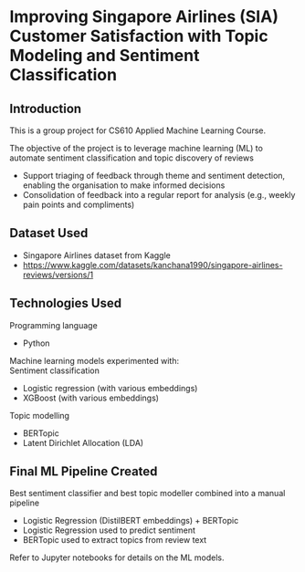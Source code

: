 # Improving Singapore Airlines (SIA) Customer Satisfaction with Topic Modeling and Sentiment Classification

## Introduction
This is a group project for CS610 Applied Machine Learning Course.   

The objective of the project is to leverage machine learning (ML) to automate sentiment classification and topic discovery of reviews
* Support triaging of feedback through theme and sentiment detection, enabling the organisation to make informed decisions
* Consolidation of feedback into a regular report for analysis (e.g., weekly pain points and compliments)

## Dataset Used
* Singapore Airlines dataset from Kaggle
* https://www.kaggle.com/datasets/kanchana1990/singapore-airlines-reviews/versions/1

## Technologies Used
Programming language
* Python

Machine learning models experimented with:   
Sentiment classification
* Logistic regression (with various embeddings)
* XGBoost (with various embeddings)

Topic modelling
* BERTopic
* Latent Dirichlet Allocation (LDA)

## Final ML Pipeline Created
Best sentiment classifier and best topic modeller combined into a manual pipeline
* Logistic Regression (DistilBERT embeddings) + BERTopic
* Logistic Regression used to predict sentiment
* BERTopic used to extract topics from review text

Refer to Jupyter notebooks for details on the ML models.
